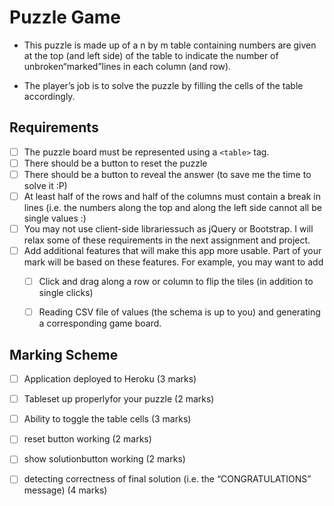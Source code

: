 # Puzzle Game

- This puzzle is made up of a n by m table containing numbers are given at the top (and left side) of the table to indicate the number of unbroken“marked”lines in each column (and row).

- The player’s job is to solve the puzzle by filling the cells of the table accordingly. 



## Requirements

- [ ] The puzzle board must be represented using a ```<table>``` tag.
- [ ] There should be a button to reset the puzzle 
- [ ] There should be a button to reveal the answer (to save me the time to solve it :P)
- [ ] At least half of the rows and half of the columns must contain a break in lines (i.e. the numbers along the top and along the left side cannot all be single values :)
- [ ] You may not use client-side librariessuch as jQuery or Bootstrap. I will relax some of these requirements in the next assignment and project.
- [ ] Add additional features that will make this app more usable.  Part of your mark will be based on these features.  For example, you may want to add
    - [ ] Click and drag along a row or column to flip the tiles (in addition to single clicks)
    - [ ] Reading CSV file of values (the schema is up to you) and generating a corresponding game board.


## Marking Scheme

- [ ] Application deployed to Heroku (3 marks)

- [ ] Tableset up properlyfor your puzzle (2 marks)

- [ ] Ability to toggle the table cells (3 marks)

- [ ] reset button working (2 marks)

- [ ] show solutionbutton working (2 marks)

- [ ] detecting correctness of final solution (i.e. the “CONGRATULATIONS” message) (4 marks)
